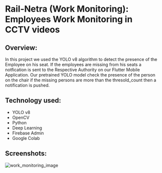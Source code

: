# Rail-Netra (Work Monitoring): Employees Work Monitoring in CCTV videos

## Overview: 
In this project we used the YOLO v8 algorithm to detect the presence of the Employee on his seat. If the employees are missing from his seats a notfication is sent to the Respective Authority on our Flutter Mobile Application.
Our pretrained YOLO model check the presence  of the person on the chair if the missing persons are more than the thresold_count then a notification is pushed. 

## Technology used: 
* YOLO v8
* OpenCV
* Python
* Deep Learning
* Firebase Admin 
* Google Colab

## Screenshots: 
![work_monitoring_image](https://github.com/harsh-kamde/Rail-Netra/assets/111419877/2dad3b33-8ba7-437c-b6ed-f91f28f11913)
